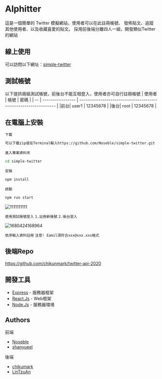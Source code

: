 

# Alphitter

這是一個簡單的 Twitter 模擬網站，使用者可以在此註冊帳號、
發佈貼文、追蹤其他使用者、以及收藏喜愛的貼文。 採用前後端分離四人一組，開發類似Twitter的網站


## 線上使用

可以訪問以下網址：[simple-twitter](https://noseble.github.io/simple-twitter)

## 測試帳號
以下提拱兩組測試帳號，前後台不能互相登入，使用者亦可自行註冊帳號
| 使用者       | 帳號             | 密碼                                                          |
| --    | ----------------- | ------------------------------------------------------------------ |
|前台| user1 | 12345678 |
|後台| root | 12345678 |

## 在電腦上安裝

`下載`

```bash
可以下載zip或在Terminal輸入https://github.com/Noseble/simple-twitter.git

```
`進入專案資料夾`
```bash
cd simple-twitter
```
`安裝`
```bash
npm install
```
`啟動`
```bash
npm run start
```

![1111111111](https://user-images.githubusercontent.com/51280671/229341701-568dbe34-4e9a-4c51-b193-ef9bf98690dc.jpg)


`使用測試帳號登入`
`1.註冊新帳號`
`2.後台登入`

![1680424168964](https://user-images.githubusercontent.com/51280671/229341706-af4efd8d-d3e6-48a0-8dac-e051c202f6cb.jpg)


`依序輸入資料註冊`
`注意! Eamil須符合xxx@xxx.xxx格式`

## 後端Repo

https://github.com/chikunmark/twitter-api-2020

## 開發工具

- [Express](https://expressjs.com/) - 服務器框架
- [React.Js](https://react.dev/) - Web框架
- [Node.Js](https://nodejs.org/en/) - 服務器環境

## Authors
前端

- [Noseble](https://github.com/Noseble)
- [shanyueel](https://github.com/shanyueel)

後端

- [chikumark](https://github.com/chikunmark)
- [LinTzuAn](https://github.com/LinTzuAn)
